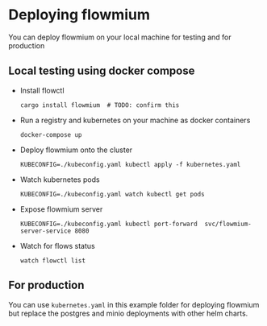 # Deploying flowmium

You can deploy flowmium on your local machine for testing and for production

## Local testing using docker compose

-   Install flowctl

    ```
    cargo install flowmium  # TODO: confirm this
    ```

-   Run a registry and kubernetes on your machine as docker containers

    ```
    docker-compose up
    ```

-   Deploy flowmium onto the cluster

    ```
    KUBECONFIG=./kubeconfig.yaml kubectl apply -f kubernetes.yaml
    ```

-   Watch kubernetes pods

    ```
    KUBECONFIG=./kubeconfig.yaml watch kubectl get pods
    ```

-   Expose flowmium server

    ```
    KUBECONFIG=./kubeconfig.yaml kubectl port-forward  svc/flowmium-server-service 8080
    ```

-   Watch for flows status

    ```
    watch flowctl list
    ```

## For production

You can use `kubernetes.yaml` in this example folder for deploying flowmium but replace the postgres and minio deployments with other helm charts.
